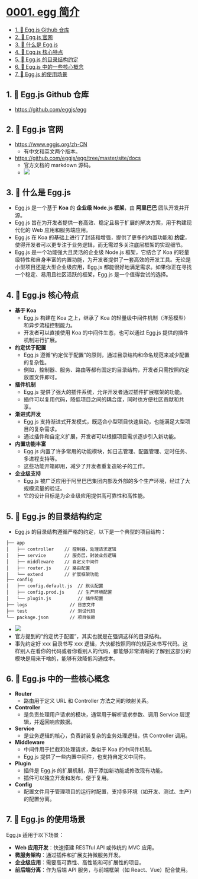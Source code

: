 # [0001. egg 简介](https://github.com/Tdahuyou/TNotes.egg/tree/main/notes/0001.%20egg%20%E7%AE%80%E4%BB%8B)

<!-- region:toc -->
- [1. 🔗 Egg.js Github 仓库](#1--eggjs-github-仓库)
- [2. 🔗 Egg.js 官网](#2--eggjs-官网)
- [3. 📒 什么是 Egg.js](#3--什么是-eggjs)
- [4. 📒 Egg.js 核心特点](#4--eggjs-核心特点)
- [5. 📒 Egg.js 的目录结构约定](#5--eggjs-的目录结构约定)
- [6. 📒 Egg.js 中的一些核心概念](#6--eggjs-中的一些核心概念)
- [7. 📒 Egg.js 的使用场景](#7--eggjs-的使用场景)
<!-- endregion:toc -->

## 1. 🔗 Egg.js Github 仓库

- https://github.com/eggjs/egg

## 2. 🔗 Egg.js 官网

- https://www.eggjs.org/zh-CN
  - 有中文和英文两个版本。
- https://github.com/eggjs/egg/tree/master/site/docs
  - 官方文档的 markdown 源码。
  - ![](https://cdn.jsdelivr.net/gh/Tdahuyou/imgs@main/2025-03-26-22-33-19.png)

## 3. 📒 什么是 Egg.js

- Egg.js 是一个基于 **Koa** 的 **企业级 Node.js 框架**，由 **阿里巴巴** 团队开发并开源。
- Egg.js 旨在为开发者提供一套高效、稳定且易于扩展的解决方案，用于构建现代化的 Web 应用和服务端应用。
- Egg.js 在 Koa 的基础上进行了封装和增强，提供了更多的内置功能和 **约定**，使得开发者可以更专注于业务逻辑，而无需过多关注底层框架的实现细节。
- Egg.js 是一个功能强大且灵活的企业级 Node.js 框架，它结合了 Koa 的轻量级特性和自身丰富的内置功能，为开发者提供了一套高效的开发工具。无论是小型项目还是大型企业级应用，Egg.js 都能很好地满足需求。如果你正在寻找一个稳定、易用且社区活跃的框架，Egg.js 是一个值得尝试的选择。

## 4. 📒 Egg.js 核心特点

- **基于 Koa**
  - Egg.js 构建在 Koa 之上，继承了 Koa 的轻量级中间件机制（洋葱模型）和异步流程控制能力。
  - 开发者可以直接使用 Koa 的中间件生态，也可以通过 Egg.js 提供的插件机制进行扩展。
- **约定优于配置**
  - Egg.js 遵循“约定优于配置”的原则，通过目录结构和命名规范来减少配置的复杂性。
  - 例如，控制器、服务、路由等都有固定的目录结构，开发者只需按照约定放置文件即可。
- **插件机制**
  - Egg.js 提供了强大的插件系统，允许开发者通过插件扩展框架的功能。
  - 插件可以复用代码，降低项目之间的耦合度，同时也方便社区贡献和共享。
- **渐进式开发**
  - Egg.js 支持渐进式开发模式，既适合小型项目快速启动，也能满足大型项目的复杂需求。
  - 通过插件和自定义扩展，开发者可以根据项目需求逐步引入新功能。
- **内置功能丰富**
  - Egg.js 内置了许多常用的功能模块，如日志管理、配置管理、定时任务、多进程支持等。
  - 这些功能开箱即用，减少了开发者重复造轮子的工作。
- **企业级支持**
  - Egg.js 被广泛应用于阿里巴巴集团内部及外部的多个生产环境，经过了大规模流量的验证。
  - 它的设计目标是为企业级应用提供高可靠性和高性能。

## 5. 📒 Egg.js 的目录结构约定

- Egg.js 的目录结构遵循严格的约定，以下是一个典型的项目结构：

```
├── app
│   ├── controller    // 控制器，处理请求逻辑
│   ├── service       // 服务层，封装业务逻辑
│   ├── middleware    // 自定义中间件
│   ├── router.js     // 路由配置
│   └── extend        // 扩展框架功能
├── config
│   ├── config.default.js  // 默认配置
│   ├── config.prod.js     // 生产环境配置
│   └── plugin.js          // 插件配置
├── logs                // 日志文件
├── test                // 测试代码
└── package.json        // 项目依赖
```

- ![](https://cdn.jsdelivr.net/gh/Tdahuyou/imgs@main/2025-03-06-16-19-33.png)
- 官方提到的“约定优于配置”，其实也就是在强调这样的目录结构。
- 事先约定好 xxx 目录书写 xxx 逻辑，大伙都按照同样的规范来书写代码。这样别人在看你的代码或者你看别人的代码，都能够非常清晰的了解到这部分的模块是用来干啥的，能够有效降低沟通成本。

## 6. 📒 Egg.js 中的一些核心概念

- **Router**
  - 路由用于定义 URL 和 Controller 方法之间的映射关系。
- **Controller**
  - 是负责处理用户请求的模块，通常用于解析请求参数、调用 Service 层逻辑，并返回响应数据。
- **Service**
  - 是业务逻辑的核心，负责封装复杂的业务处理逻辑，供 Controller 调用。
- **Middleware**
  - 中间件用于拦截和处理请求，类似于 Koa 的中间件机制。
  - Egg.js 提供了一些内置中间件，也支持自定义中间件。
- **Plugin**
  - 插件是 Egg.js 的扩展机制，用于添加新功能或修改现有功能。
  - 插件可以独立开发和发布，便于复用。
- **Config**
  - 配置文件用于管理项目的运行时配置，支持多环境（如开发、测试、生产）的配置分离。

## 7. 📒 Egg.js 的使用场景

Egg.js 适用于以下场景：

- **Web 应用开发**：快速搭建 RESTful API 或传统的 MVC 应用。
- **微服务架构**：通过插件和扩展支持微服务开发。
- **企业级应用**：需要高可靠性、高性能和可扩展性的项目。
- **前后端分离**：作为后端 API 服务，与前端框架（如 React、Vue）配合使用。
